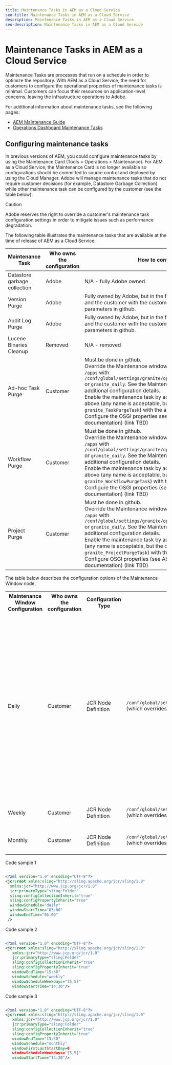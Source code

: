 ```yaml
---
title: Maintenance Tasks in AEM as a Cloud Service
seo-title: Maintenance Tasks in AEM as a Cloud Service
description: Maintenance Tasks in AEM as a Cloud Service 
seo-description: Maintenance Tasks in AEM as a Cloud Service 
---
```


# Maintenance Tasks in AEM as a Cloud Service

Maintenance Tasks are processes that run on a schedule in order to optimize the repository. With AEM as a Cloud Service, the need for customers to configure the operational properties of maintenance tasks is minimal. Customers can focus their resources on application-level concerns, leaving the infrastructure operations to Adobe. 

For additional information about maintenance tasks, see the following pages:

* [AEM Maintenance Guide](https://helpx.adobe.com/experience-manager/kb/AEM6-Maintenance-Guide.html)
* [Operations Dashboard Maintenance Tasks](https://helpx.adobe.com/experience-manager/6-5/sites/administering/using/operations-dashboard.html#AutomatedMaintenanceTasks)

## Configuring maintenance tasks

In previous versions of AEM, you could configure maintenance tasks by using the Maintenance Card (Tools > Operations > Maintenance). For AEM as a Cloud Service, the Maintenance Card is no longer available so configurations should be committed to source control and deployed by using the Cloud Manager. Adobe will manage maintenance tasks that do not require customer decisions (for example, Datastore Garbage Collection) while other maintenance task can be configured by the customer (see the table below). 

>[!CAUTION]
>
>Adobe reserves the right to override a customer's maintenance task configuration settings in order to mitigate issues such as performance degradation.

The following table illustrates the maintenance tasks that are available at the time of release of AEM as a Cloud Service.

| Maintenance Task | Who owns the configuration | How to configure (optional)  |
|---|---|---|
| Datastore garbage collection | Adobe | N/A - fully Adobe owned |
| Version Purge | Adobe | Fully owned by Adobe, but in the future, it will be shared between Adobe and the customer with the customer being able to configure certain parameters in github. |
| Audit Log Purge  | Adobe | Fully owned by Adobe, but in the future, it will be shared between Adobe and the customer with the customer being able to configure certain parameters in github. |
| Lucene Binaries Cleanup | Removed | N/A - removed |
| Ad-hoc Task Purge | Customer | Must be done in github. <br> Override the Maintenance window configuration node under `/libs` and `/apps` with `/conf/global/settings/granite/operations/maintenance/granite_weekly` or `granite_daily`. See the Maintenance Window table below for additional configuration details. <br> Enable the maintenance task by adding another node under the node above (any name is acceptable, but the convention is `granite_TaskPurgeTask`) with the appropriate properties. <br> Configure the OSGI properties see the (AEM 6.5 Maintenance Task documentation) (link TBD)|
| Workflow Purge | Customer |  Must be done in github. <br> Override the Maintenance window configuration node under `/libs` and `/apps` with `/conf/global/settings/granite/operations/maintenance/granite_weekly` or `granite_daily`. See the Maintenance Window table below for additional configuration details. <br> Enable the maintenance task by adding another node under the node above (any name is acceptable, but the convention is `granite_WorkflowPurgeTask`) with the appropriate properties. <br> Configure the OSGI properties (see AEM 6.5 Maintenance Task documentation) (link TBD) |
| Project Purge | Customer |  Must be done in github. <br> Override the Maintenance window configuration node under `/libs` and `/apps` with `/conf/global/settings/granite/operations/maintenance/granite_weekly` or `granite_daily`. See the Maintenance Window table below for additional configuration details. <br> Enable the maintenance task by adding a node under the node above (any name is acceptable, but the convention is `granite_ProjectPurgeTask`) with the appropriate properties. <br> Configure OSGI properties (see AEM 6.5 Maintenance Task documentation) (link TBD) |

 The table below describes the configuration options of the Maintenance Window node. 

<table>
  <tr>
    <th>Maintenance Window Configuration</th>
    <th>Who owns the configuration</th>
    <th>Configuration Type</th>
    <th>Location</th>
    <th>Example</th>
    <th>Parameters</th>
  </tr>
  <tr>
    <td>Daily</td>
    <td>Customer</td>
    <td>JCR Node Definition</td>
    <td><code>/conf/global/settings/granite/operations/maintenance/granite_daily </code> (which overrides the node in <code>/apps</code> and <code>/libs</code>)</td>
    <td>See code sample 1 below</td>
    <td>
    <ul>
    <li><strong>windowSchedule</strong> = daily (this value should not be changed)</li>
    <li><strong>windowStartTime</strong> = HH:MM using as 24 hour clock. Defines when the Maintenance Tasks associated with the Daily Maintenance Window should begin executing.</li>
    <li><strong>windowEndTime</strong> = HH:MM using as 24 hour clock. Defines when the Maintenance Tasks associated with the Daily Maintenance Window should stop executing if they haven't already completed.</li>
    </ul> </td>
  </tr>
  <tr>
    <td>Weekly</td>
    <td>Customer</td>
    <td>JCR Node Definition</td>
    <td><code>/conf/global/settings/granite/operations/maintenance/granite_weekly</code> (which overrides the node in <code>/apps</code> and <code>/libs</code>)</td>
    <td>See code sample 2 below</td>
    <td></td>
  </tr>
  <tr>
    <td>Monthly</td>
    <td>Customer</td>
    <td>JCR Node Definition</td>
    <td><code>/conf/global/settings/granite/operations/maintenance/granite_monthly</code> (which overrides the node in <code>/apps</code> and <code>/libs</code>)</td>
    <td>See code sample 3 below</td>
    <td></td>
  </tr>
</table>

Code sample 1

```xml

<?xml version="1.0" encoding="UTF-8"?>
<jcr:root xmlns:sling="http://sling.apache.org/jcr/sling/1.0" 
  xmlns:jcr="http://www.jcp.org/jcr/1.0" 
  jcr:primaryType="sling:Folder"
  sling:configCollectionInherit="true"
  sling:configPropertyInherit="true"
  windowSchedule="daily"
  windowStartTime="03:00"
  windowEndTime="05:00"
 />
```

Code sample 2

```xml

<?xml version="1.0" encoding="UTF-8"?>
<jcr:root xmlns:sling="http://sling.apache.org/jcr/sling/1.0" 
   xmlns:jcr="http://www.jcp.org/jcr/1.0"
   jcr:primaryType="sling:Folder"
   sling:configCollectionInherit="true"
   sling:configPropertyInherit="true"
   windowEndTime="15:30"
   windowSchedule="weekly"
   windowScheduleWeekdays="[5,5]"
   windowStartTime="14:30"/>
```

Code sample 3

```xml

<?xml version="1.0" encoding="UTF-8"?>
<jcr:root xmlns:sling="http://sling.apache.org/jcr/sling/1.0" 
   xmlns:jcr="http://www.jcp.org/jcr/1.0"
   jcr:primaryType="sling:Folder"
   sling:configCollectionInherit="true"
   sling:configPropertyInherit="true"
   windowEndTime="15:30"
   windowSchedule="monthly"
   windowFirstLastStartDay=0
   windowScheduleWeekdays="[5,5]"
   windowStartTime="14:30"/>
```

